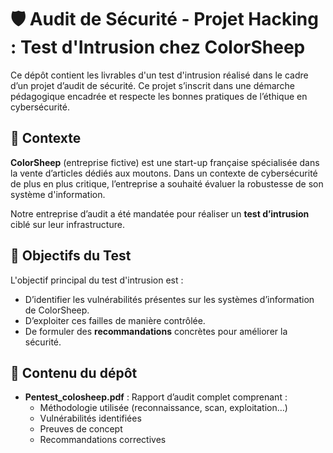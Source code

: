 # 🛡️ Audit de Sécurité - Projet Hacking : Test d'Intrusion chez ColorSheep

Ce dépôt contient les livrables d'un test d'intrusion réalisé dans le cadre d’un projet d’audit de sécurité.
Ce projet s’inscrit dans une démarche pédagogique encadrée et respecte les bonnes pratiques de l’éthique en cybersécurité.

## 🏢 Contexte

**ColorSheep** (entreprise fictive) est une start-up française spécialisée dans la vente d’articles dédiés aux moutons. Dans un contexte de cybersécurité de plus en plus critique, l’entreprise a souhaité évaluer la robustesse de son système d'information.

Notre entreprise d’audit a été mandatée pour réaliser un **test d’intrusion** ciblé sur leur infrastructure.

## 🎯 Objectifs du Test

L'objectif principal du test d'intrusion est :

- D’identifier les vulnérabilités présentes sur les systèmes d’information de ColorSheep.
- D’exploiter ces failles de manière contrôlée.
- De formuler des **recommandations** concrètes pour améliorer la sécurité.

## 📄 Contenu du dépôt

- **Pentest_colosheep.pdf** : Rapport d’audit complet comprenant :
  - Méthodologie utilisée (reconnaissance, scan, exploitation…)
  - Vulnérabilités identifiées
  - Preuves de concept
  - Recommandations correctives

